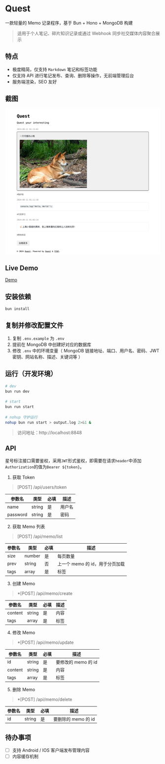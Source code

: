 # Quest

一款轻量的 Memo 记录程序，基于 Bun + Hono + MongoDB 构建

> 适用于个人笔记、碎片知识记录或通过 Webhook 同步社交媒体内容聚合展示

## 特点

* 极度精简，仅支持 `Markdown` 笔记和标签功能
* 仅支持 API 进行笔记发布、查询、删除等操作，无前端管理后台
* 服务端渲染，SEO 友好

## 截图

![image](./screenshot.png)

## Live Demo

[Demo](https://www.tg.quest)

## 安装依赖

```sh
bun install
```

## 复制并修改配置文件

1. 复制 `.env.example` 为 `.env`
2. 提前在 MongoDB 中创建好对应的数据库
3. 修改 `.env` 中的环境变量（ MongoDB 链接地址、端口、用户名、密码、JWT 密钥、网站名称、描述、关键词等 ）

## 运行（开发环境）

```sh
# dev
bun run dev

# start
bun run start

# nohup 守护运行
nohup bun run start > output.log 2>&1 &
```

> 访问地址：http://localhost:8848

## API

星号标注接口需要鉴权，采用`JWT`形式鉴权，即需要在请求`header`中添加`Authorization`的值为`Bearer ${token}`。

1. 获取 Token

> [POST] /api/users/token

| 参数名   | 类型   | 必填 | 描述       |
|----------|--------|------|------------|
| name | string | 是   | 用户名     |
| password | string | 是   | 密码       |


2. 获取 Memo 列表

> [POST] /api/memo/list

| 参数名   | 类型   | 必填 | 描述       |
|----------|--------|------|------------|
| size | number | 是   | 每页数量     |
| prev | string | 否   | 上一个 memo 的 id，用于分页加载       |
| tags | array | 是   | 标签       |

3. 创建 Memo

> *[POST] /api/memo/create

| 参数名   | 类型   | 必填 | 描述       |
|----------|--------|------|------------|
| content | string | 是   | 内容     |
| tags | array | 是   | 标签       |

4. 修改 Memo

> *[POST] /api/memo/update

| 参数名   | 类型   | 必填 | 描述       |
|----------|--------|------|------------|
| id | string | 是   | 要修改的 memo 的 id     |
| content | string | 是   | 内容     |
| tags | array | 是   | 标签       |

5. 删除 Memo

> *[POST] /api/memo/delete

| 参数名   | 类型   | 必填 | 描述       |
|----------|--------|------|------------|
| id | string | 是   | 要删除的 memo 的 id     |

## 待办事项

- [ ] 支持 Android / IOS 客户端发布管理内容
- [ ] 内容缓存机制

